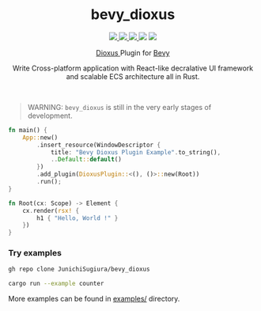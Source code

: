 <div align="center">
    <h1>bevy_dioxus</h1>
    <p align="center">
        <a href="https://github.com/JunichiSugiura/bevy_dioxus/actions/workflows/rust.yml" alt="Github Actions">
            <img src="https://img.shields.io/github/workflow/status/JunichiSugiura/bevy_dioxus/Rust?style=for-the-badge&logo=github" />
        </>
        <a href="https://docs.rs/bevy_dioxus/latest/bevy_dioxus/" alt="API Docs">
            <img src="https://img.shields.io/docsrs/bevy_dioxus?style=for-the-badge" />
        </a>
        <a href="https://crates.io/crates/bevy_dioxus" alt="Crates.io Page">
            <img src="https://img.shields.io/crates/v/bevy_dioxus?style=for-the-badge" />
        </a>
        <img src="https://img.shields.io/crates/d/bevy_dioxus?style=for-the-badge" />
        <img src="https://img.shields.io/crates/l/bevy_dioxus?style=for-the-badge" />
    </p>
    <p>
        <a href="https://github.com/DioxusLabs/dioxus/" target="_blank"> Dioxus </a> Plugin for <a href="https://github.com/bevyengine/bevy" target="_blank">Bevy</a>
    </p>
    <p>Write Cross-platform application with React-like decralative UI framework<br/>and scalable ECS architecture all in Rust.</p>
</div>

<br/>


> WARNING: `bevy_dioxus` is still in the very early stages of development.

```rust
fn main() {
    App::new()
        .insert_resource(WindowDescriptor {
            title: "Bevy Dioxus Plugin Example".to_string(),
            ..Default::default()
        })
        .add_plugin(DioxusPlugin::<(), ()>::new(Root))
        .run();
}

fn Root(cx: Scope) -> Element {
    cx.render(rsx! {
        h1 { "Hello, World !" }
    })
}
```

### Try examples

```sh
gh repo clone JunichiSugiura/bevy_dioxus

cargo run --example counter
```

More examples can be found in [examples/](https://github.com/JunichiSugiura/bevy_dioxus/tree/main/examples) directory.

